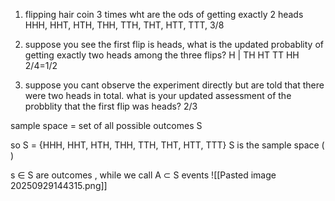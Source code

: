 1) flipping hair coin 3 times wht are the ods of getting exactly 2 heads
HHH, HHT, HTH, THH, TTH, THT, HTT, TTT, 
3/8 

2) suppose you see the first flip is heads, what is the updated probablity of getting exactly two heads among the three flips?
H |  TH  HT TT HH
2/4=1/2

3) suppose you cant observe the experiment directly but are told that there were two heads in total. what is your updated assessment of the probblity that the first flip was heads?
2/3 


sample space = set of all possible outcomes S


so S = {HHH, HHT, HTH, THH, TTH, THT, HTT, TTT}
S is the sample space (
)

s ∈ S are outcomes , while we call A ⊂ S events
![[Pasted image 20250929144315.png]]
